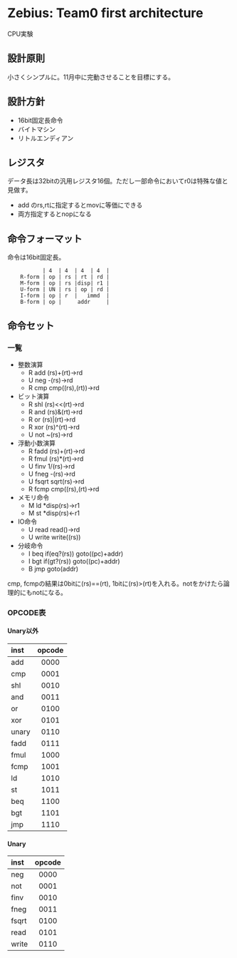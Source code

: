 # Zebius: Team0 first architecture
CPU実験

## 設計原則
小さくシンプルに。11月中に完動させることを目標にする。

## 設計方針
* 16bit固定長命令
* バイトマシン
* リトルエンディアン

## レジスタ
データ長は32bitの汎用レジスタ16個。ただし一部命令においてr0は特殊な値と見做す。
* add のrs,rtに指定するとmovに等価にできる
* 両方指定するとnopになる


## 命令フォーマット
命令は16bit固定長。

```
           | 4  | 4  | 4  | 4  |
	R-form | op | rs | rt | rd |
	M-form | op | rs |disp| r1 |
	U-form | UN | rs | op | rd |
	I-form | op | r  |   immd  |
	B-form | op |     addr     |
```

## 命令セット
### 一覧
* 整数演算
	- R add (rs)+(rt)->rd
	- U neg -(rs)->rd
	- R cmp cmp((rs),(rt))->rd
* ビット演算
	- R shl (rs)<<(rt)->rd
	- R and (rs)&(rt)->rd
	- R or  (rs)|(rt)->rd
	- R xor (rs)^(rt)->rd
	- U not ~(rs)->rd
* 浮動小数演算
	- R fadd (rs)+(rt)->rd
	- R fmul (rs)*(rt)->rd
	- U finv 1/(rs)->rd
	- U fneg -(rs)->rd
	- U fsqrt sqrt(rs)->rd
	- R fcmp cmp((rs),(rt)->rd
* メモリ命令
	- M ld *disp(rs)->r1
	- M st *disp(rs)<-r1
* IO命令
	- U read  read()->rd
	- U write write((rs))
* 分岐命令
	- I beq if(eq?(rs)) goto((pc)+addr)
	- I bgt if(gt?(rs)) goto((pc)+addr)
	- B jmp goto(addr)

cmp, fcmpの結果は0bitに(rs)==(rt), 1bitに(rs)>(rt)を入れる。notをかけたら論理的にもnotになる。

### OPCODE表
#### Unary以外
| inst  | opcode |
|:------|:------:|
| add   |  0000  |
| cmp   |  0001  |
| shl   |  0010  |
| and   |  0011  |
| or    |  0100  |
| xor   |  0101  |
| unary |  0110  |
| fadd  |  0111  |
| fmul  |  1000  |
| fcmp  |  1001  |
| ld    |  1010  |
| st    |  1011  |
| beq   |  1100  |
| bgt   |  1101  |
| jmp   |  1110  |

#### Unary
| inst  | opcode |
|:------|:------:|
| neg   |  0000  |
| not   |  0001  |
| finv  |  0010  |
| fneg  |  0011  |
| fsqrt |  0100  |
| read  |  0101  |
| write |  0110  |
